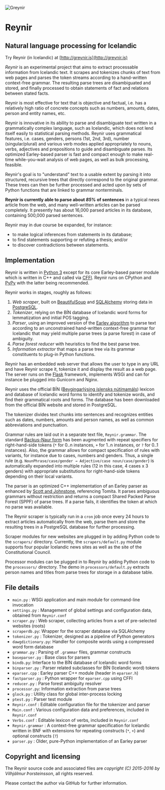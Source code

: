 
![Greynir](https://raw.githubusercontent.com/vthorsteinsson/Reynir/master/static/GreynirLogo242x100.png)

# Reynir

## Natural language processing for Icelandic

Try Reynir (in Icelandic) at [http://greynir.is](http://greynir.is)

*Reynir* is an experimental project that aims to extract processable information from
Icelandic text. It scrapes and tokenizes chunks of text from web pages
and parses the token streams according to a hand-written context-free grammar. The resulting
parse trees are disambiguated and stored, and finally processed to obtain statements of fact
and relations between stated facts.

Reynir is most effective for text that is objective and factual, i.e. has a relatively high
ratio of concrete concepts such as numbers, amounts, dates, person and entity names,
etc.

Reynir is innovative in its ability to parse and disambiguate text written in a grammatically
complex language, such as Icelandic, which does not lend itself easily to statistical
parsing methods. Reynir uses grammatical features, i.e. cases, genders, persons (1st, 2nd, 3rd),
number (singular/plural) and various verb modes applied appropriately to nouns, verbs, adjectives
and prepositions to guide and disambiguate parses. Its optimized Earley-based parser is fast and
compact enough to make real-time while-you-wait analysis of web pages, as well as bulk processing,
feasible.

Reynir's goal is to "understand" text to a usable extent by parsing it into
structured, recursive trees that directly correspond to the original grammar.
These trees can then be further processed and acted upon by sets of Python
functions that are linked to grammar nonterminals.

**Reynir is currently able to parse about *85%* of sentences** in a typical news article from the web,
and many well-written articles can be parsed completely. It presently has about 16,000 parsed articles
in its database, containing 500,000 parsed sentences.

Reynir may in due course be expanded, for instance:

* to make logical inferences from statements in its database;
* to find statements supporting or refuting a thesis; and/or
* to discover contradictions between statements.

## Implementation

Reynir is written in [Python 3](https://www.python.org/) except for its core
Earley-based parser module which is written in C++ and called
via [CFFI](https://cffi.readthedocs.org/en/latest/index.html).
Reynir runs on CPython and [PyPy](http://pypy.org/) with the latter being recommended.

Reynir works in stages, roughly as follows:

1. *Web scraper*, built on [BeautifulSoup](http://www.crummy.com/software/BeautifulSoup/)
  and [SQLAlchemy](http://www.sqlalchemy.org/) storing data
  in [PostgreSQL](http://www.postgresql.org/).
2. *Tokenizer*, relying on the BÍN database of Icelandic word forms for lemmatization and
  initial POS tagging.
3. *Parser*, using an improved version of the [Earley algorithm](http://en.wikipedia.org/wiki/Earley_parser)
  to parse text according to an unconstrained hand-written context-free grammar for Icelandic
  that may yield multiple parse trees (a parse forest) in case of ambiguity.
4. *Parse forest reducer* with heuristics to find the best parse tree.
5. *Information extractor* that maps a parse tree via its grammar constituents to plug-in
  Python functions.

Reynir has an embedded web server that allows the user to type in any URL
and have Reynir scrape it, tokenize it and display the result as a web page. The server runs
on the [Flask](http://flask.pocoo.org/) framework, implements WSGi and can for instance be
plugged into Gunicorn and Nginx.

Reynir uses the official BÍN ([Beygingarlýsing íslensks nútímamáls](http://bin.arnastofnun.is))
lexicon and database of Icelandic word forms to identify and tokenize words, and find their
grammatical roots and forms. The database has been downloaded from the official BÍN website and
stored in PostgreSQL.

The tokenizer divides text chunks into sentences and recognizes entities such as dates, numbers,
amounts and person names, as well as common abbreviations and punctuation.

Grammar rules are laid out in a separate text file, `Reynir.grammar`. The standard
[Backus-Naur form](http://en.wikipedia.org/wiki/Backus%E2%80%93Naur_Form) has been
augmented with repeat specifiers for right-hand-side tokens (`*` for 0..n instances,
`+` for 1..n instances, or `?` for 0..1 instances). Also, the grammar allows for
compact specification of rules with variants, for instance due to cases, numbers and genders.
Thus, a single rule (e.g. `NounPhrase/case/gender → Adjective/case noun/case/gender`)
is automatically expanded into multiple rules (12 in this case, 4 cases x 3 genders) with
appropriate substitutions for right-hand-side tokens depending on their local variants.

The parser is an optimized C++ implementation of an Earley parser as enhanced by
[Scott and Johnstone](http://www.sciencedirect.com/science/article/pii/S0167642309000951),
referencing Tomita. It parses ambiguous grammars without restriction and
returns a compact Shared Packed Parse Forest (SPPF) of parse trees. If a parse
fails, it identifies the token at which no parse was available.

The Reynir scraper is typically run in a `cron` job once every 24 hours to extract articles automatically
from the web, parse them and store the resulting trees in a PostgreSQL database for further processing.

Scraper modules for new websites are plugged in by adding Python code to the `scrapers/` directory.
Currently, the `scrapers/default.py` module supports four popular Icelandic news sites as well
as the site of the Constitutional Council.

Processor modules can be plugged in to Reynir by adding Python code to the `processors/` directory.
The demo in `processors/default.py` extracts person names and titles from parse trees for
storage in a database table.

## File details

* `main.py` : WSGi application and main module for command-line invocation
* `settings.py` : Management of global settings and configuration data, obtained from `Reynir.conf`
* `scraper.py` : Web scraper, collecting articles from a set of pre-selected websites (roots)
* `scraperdb.py`: Wrapper for the scraper database via SQLAlchemy
* `tokenizer.py` : Tokenizer, designed as a pipeline of Python generators
* `dawgdictionary.py`: Handler for composite words using a compressed word form database
* `grammar.py` : Parsing of `.grammar` files, grammar constructs
* `baseparser.py` : Base class for parsers
* `bindb.py`: Interface to the BÍN database of Icelandic word forms
* `binparser.py` : Parser related subclasses for BÍN (Icelandic word) tokens
* `eparser.cpp` : Earley parser C++ module (header in `eparser.h`)
* `fastparser.py` : Python wrapper for `eparser.cpp` using CFFI
* `reducer.py` : Parse forest ambiguity resolver
* `processor.py`: Information extraction from parse trees
* `glock.py` : Utility class for global inter-process locking
* `ptest.py` : Parser test module
* `Reynir.conf` : Editable configuration file for the tokenizer and parser
* `Main.conf` : Various configuration data and preferences, included in `Reynir.conf`
* `Verbs.conf` : Editable lexicon of verbs, included in `Reynir.conf`
* `Reynir.grammar` : A context-free grammar specification for Icelandic
  written in BNF with extensions
  for repeating constructs (`*`, `+`) and optional constructs (`?`)
* `parser.py` : Older, pure-Python implementation of an Earley parser

## Copyright and licensing

The Reynir source code and associated files are
*copyright (C) 2015-2016 by Vilhjálmur Þorsteinsson*,
all rights reserved.

Please contact the author via GitHub for further information.
